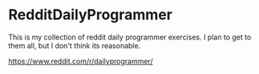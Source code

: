 # RedditDailyProgrammer
This is my collection of reddit daily programmer exercises. I plan to get to them all, but I don't think its reasonable.

https://www.reddit.com/r/dailyprogrammer/
